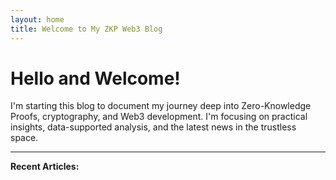 ```yaml
---
layout: home
title: Welcome to My ZKP Web3 Blog
---
```


# Hello and Welcome!

I'm starting this blog to document my journey deep into Zero-Knowledge Proofs, cryptography, and Web3 development. I'm focusing on practical insights, data-supported analysis, and the latest news in the trustless space.

---

**Recent Articles:**


